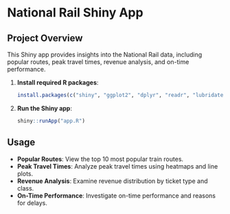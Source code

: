 # National Rail Shiny App

## Project Overview
This Shiny app provides insights into the National Rail data, including popular routes, peak travel times, revenue analysis, and on-time performance.

1. **Install required R packages**:
   ```R
   install.packages(c("shiny", "ggplot2", "dplyr", "readr", "lubridate", "DT"))
   ```

2. **Run the Shiny app**:
   ```R
   shiny::runApp("app.R")
   ```

## Usage
- **Popular Routes**: View the top 10 most popular train routes.
- **Peak Travel Times**: Analyze peak travel times using heatmaps and line plots.
- **Revenue Analysis**: Examine revenue distribution by ticket type and class.
- **On-Time Performance**: Investigate on-time performance and reasons for delays.
